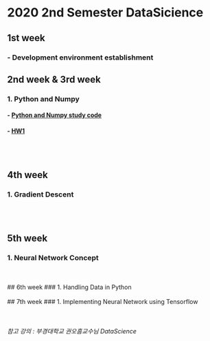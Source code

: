 # 2020 2nd Semester DataSicience

## 1st week
### - Development environment establishment

## 2nd week & 3rd week
### 1. Python and Numpy
#### - [Python and Numpy study code](https://github.com/suhwajo/2020_2_DataSicience/blob/master/01_Numpy.ipynb)
#### - [HW1](https://github.com/suhwajo/2020_2_DataSicience/blob/master/2nd_week.ipynb)
<br/>
<br/>

## 4th week
### 1. Gradient Descent
<br/>
<br/>

## 5th week
### 1. Neural Network Concept
<br/>
<br/>
## 6th week
### 1. Handling Data in Python
<br/>
<br/>
## 7th week
### 1. Implementing Neural Network using Tensorflow
<br/>
<br/>

######
###### 참고 강의 : 부경대학교 권오흠교수님 DataScience 
